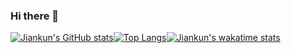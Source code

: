 ### Hi there 👋
[![Jiankun's GitHub stats](https://github-readme-stats-eight-gamma-19.vercel.app/api?username=JiankunW)](https://github.com/anuraghazra/github-readme-stats)[![Top Langs](https://github-readme-stats-eight-gamma-19.vercel.app/api/top-langs/?username=JiankunW&layout=compact)](https://github.com/anuraghazra/github-readme-stats)[![Jiankun's wakatime stats](https://github-readme-stats.vercel.app/api/wakatime?username=JiankunW)](https://github.com/anuraghazra/github-readme-stats)


<!--

**JiankunW/JiankunW** is a ✨ _special_ ✨ repository because its `README.md` (this file) appears on your GitHub profile.

Here are some ideas to get you started:

- 🔭 I’m currently working on ...
- 🌱 I’m currently learning ...
- 👯 I’m looking to collaborate on ...
- 🤔 I’m looking for help with ...
- 💬 Ask me about ...
- 📫 How to reach me: ...
- 😄 Pronouns: ...
- ⚡ Fun fact: ...
-->
